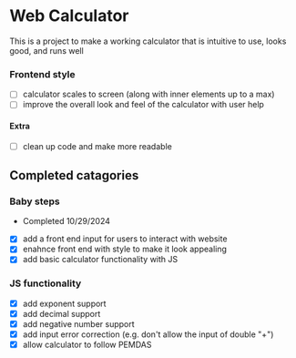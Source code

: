 # Web Calculator
This is a project to make a working calculator that is intuitive to use, looks good, and runs well

### Frontend style
 - [ ] calculator scales to screen (along with inner elements up to a max) 
 - [ ] improve the overall look and feel of the calculator with user help 

#### Extra
 - [ ] clean up code and make more readable




## Completed catagories

### Baby steps 
- Completed 10/29/2024
 - [x] add a front end input for users to interact with website
 - [x] enahnce front end with style to make it look appealing
 - [x] add basic calculator functionality with JS

 ### JS functionality
 - [x] add exponent support
 - [x] add decimal support
 - [x] add negative number support
 - [x] add input error correction (e.g. don't allow the input of double "+")
 - [x] allow calculator to follow PEMDAS